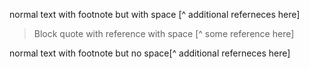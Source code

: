 normal text with footnote but with space [^ additional referneces here]

> Block quote with reference with space [^ some reference here]

normal text with footnote but no space[^ additional referneces here]